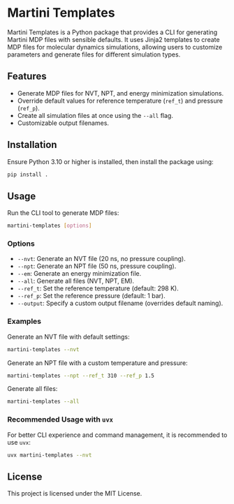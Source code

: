 # Martini Templates

Martini Templates is a Python package that provides a CLI for generating Martini MDP files with sensible defaults. It uses Jinja2 templates to create MDP files for molecular dynamics simulations, allowing users to customize parameters and generate files for different simulation types.

## Features

- Generate MDP files for NVT, NPT, and energy minimization simulations.
- Override default values for reference temperature (`ref_t`) and pressure (`ref_p`).
- Create all simulation files at once using the `--all` flag.
- Customizable output filenames.

## Installation

Ensure Python 3.10 or higher is installed, then install the package using:

```bash
pip install .
```

## Usage

Run the CLI tool to generate MDP files:

```bash
martini-templates [options]
```

### Options

- `--nvt`: Generate an NVT file (20 ns, no pressure coupling).
- `--npt`: Generate an NPT file (50 ns, pressure coupling).
- `--em`: Generate an energy minimization file.
- `--all`: Generate all files (NVT, NPT, EM).
- `--ref_t`: Set the reference temperature (default: 298 K).
- `--ref_p`: Set the reference pressure (default: 1 bar).
- `--output`: Specify a custom output filename (overrides default naming).

### Examples

Generate an NVT file with default settings:

```bash
martini-templates --nvt
```

Generate an NPT file with a custom temperature and pressure:

```bash
martini-templates --npt --ref_t 310 --ref_p 1.5
```

Generate all files:

```bash
martini-templates --all
```

### Recommended Usage with `uvx`

For better CLI experience and command management, it is recommended to use `uvx`:

```bash
uvx martini-templates --nvt
```

## License

This project is licensed under the MIT License.
